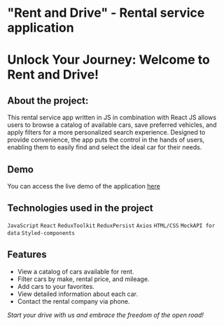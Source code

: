 # "Rent and Drive" - Rental service application

# Unlock Your Journey: Welcome to Rent and Drive!

## About the project:

This rental service app written in JS in combination with React JS allows users
to browse a catalog of available cars, save preferred vehicles, and apply
filters for a more personalized search experience. Designed to provide
convenience, the app puts the control in the hands of users, enabling them to
easily find and select the ideal car for their needs.

## Demo

You can access the live demo of the application
[here](https://annmatsarska.github.io/car-rent/)

## Technologies used in the project

`JavaScript` `React` `ReduxToolkit` `ReduxPersist` `Axios` `HTML/CSS`
`MockAPI for data` `Styled-components`

## Features

- View a catalog of cars available for rent.
- Filter cars by make, rental price, and mileage.
- Add cars to your favorites.
- View detailed information about each car.
- Contact the rental company via phone.

_Start your drive with us and embrace the freedom of the open road!_
